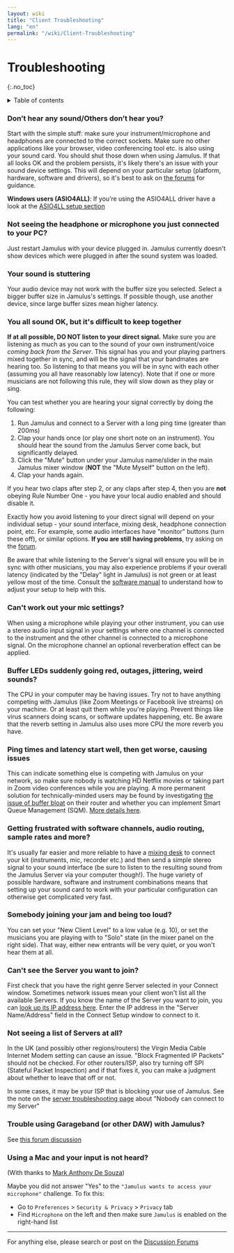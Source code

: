 ```yaml
---
layout: wiki
title: "Client Troubleshooting"
lang: "en"
permalink: "/wiki/Client-Troubleshooting"
---
```


# Troubleshooting
 {:.no_toc}

<details markdown="1">

<summary>Table of contents</summary>

* TOC
 {:toc}

</details>

### Don’t hear any sound/Others don’t hear you?

Start with the simple stuff: make sure your instrument/microphone and headphones are connected to the correct sockets. Make sure no other applications like your browser, video conferencing tool etc. is also using your sound card. You should shut those down when using Jamulus. If that all looks OK and the problem persists, it's likely there's an issue with your sound device settings. This will depend on your particular setup (platform, hardware, software and drivers), so it's best to ask on [the forums](https://github.com/jamulussoftware/jamulus/discussions) for guidance.

**Windows users (ASIO4ALL)**: If you’re using the ASIO4ALL driver have a look at the [ASIO4LL setup section](Installation-for-Windows#setting-up-asio4all)

### Not seeing the headphone or microphone you just connected to your PC?

Just restart Jamulus with your device plugged in. Jamulus currently doesn't show devices which were plugged in after the sound system was loaded. 

### Your sound is stuttering

Your audio device may not work with the buffer size you selected. Select a bigger buffer size in Jamulus's settings. If possible though, use another device, since large buffer sizes mean higher latency. 

### You all sound OK, but it's difficult to keep together

**If at all possible, DO NOT listen to your direct signal.** Make sure you are listening as much as you can to the sound of your own instrument/voice _coming back from the Server_. This signal has you and your playing partners mixed together in sync, and will be the signal that your bandmates are hearing too. So listening to that means you will be in sync with each other (assuming you all have reasonably low latency). Note that if one or more musicians are not following this rule, they will slow down as they play or sing.

You can test whether you are hearing your signal correctly by doing the following:

1. Run Jamulus and connect to a Server with a long ping time (greater than 200ms)
2. Clap your hands once (or play one short note on an instrument). You should hear the sound from the Jamulus Server come back, but significantly delayed.
3. Click the "Mute" button under your Jamulus name/slider in the main Jamulus mixer window (**NOT** the "Mute Myself" button on the left).
4. Clap your hands again.

If you hear two claps after step 2, or any claps after step 4, then you are **not** obeying Rule Number One - you have your local audio enabled and should disable it. 

Exactly how you avoid listening to your direct signal will depend on your individual setup - your sound interface, mixing desk, headphone connection point, etc. For example, some audio interfaces have "monitor" buttons (turn these off), or similar options. **If you are still having problems**, try asking on the [forum](https://github.com/jamulussoftware/jamulus/discussions). 

Be aware that while listening to the Server's signal will ensure you will be in sync with other musicians, you may also experience problems if your overall latency (indicated by the "Delay" light in Jamulus) is not green or at least yellow most of the time. Consult the [software manual](/wiki/Software-Manual) to understand how to adjust your setup to help with this.

### Can't work out your mic settings?

When using a microphone while playing your other instrument, you can use a stereo audio input signal in your settings where one channel is connected to the instrument and the other channel is connected to a microphone signal. On the microphone channel an optional reverberation effect can be applied.

### Buffer LEDs suddenly going red, outages, jittering, weird sounds?

The CPU in your computer may be having issues. Try not to have anything competing with Jamulus (like Zoom Meetings or Facebook live streams) on your machine. Or at least quit them while you're playing. Prevent things like virus scanners doing scans, or software updates happening, etc. Be aware that the reverb setting in Jamulus also uses more CPU the more reverb you have.

### Ping times and latency start well, then get worse, causing issues

This can indicate something else is competing with Jamulus on your network, so make sure nobody is watching HD Netflix movies or taking part in Zoom video conferences while you are playing. A more permanent solution for technically-minded users may be found by investigating [the issue of buffer bloat](https://www.bufferbloat.net/projects/bloat/wiki/) on their router and whether you can implement Smart Queue Management (SQM). [More details here](https://www.bufferbloat.net/projects/bloat/wiki/What_can_I_do_about_Bufferbloat/).

### Getting frustrated with software channels, audio routing, sample rates and more?

It's usually far easier and more reliable to have a [mixing desk](https://www.thomann.de/pics/bdb/191244/7355025_800.jpg) to connect your kit (instruments, mic, recorder etc.) and then send a simple stereo signal to your sound interface (be sure to listen to the resulting sound from the Jamulus Server via your computer though!). The huge variety of possible hardware, software and instrument combinations means that setting up your sound card to work with your particular configuration can otherwise get complicated very fast.

### Somebody joining your jam and being too loud?

You can set your "New Client Level" to a low value (e.g. 10), or set the musicians you are playing with to "Solo" state (in the mixer panel on the right side). That way, either new entrants will be very quiet, or you won't hear them at all.

### Can't see the Server you want to join?

First check that you have the right genre Server selected in your Connect window. Sometimes network issues mean your client won't list all the available Servers. If you know the name of the Server you want to join, you can [look up its IP address here](https://explorer.jamulus.io/). Enter the IP address in the "Server Name/Address" field in the Connect Setup window to connect to it.

### Not seeing a list of Servers at all?

In the UK (and possibly other regions/routers) the Virgin Media Cable Internet Modem setting can cause an issue. "Block Fragmented IP Packets" should not be checked. For other routers/ISP, also try turning off SPI (Stateful Packet Inspection) and if that fixes it, you can make a judgment about whether to leave that off or not.

In some cases, it may be your ISP that is blocking your use of Jamulus. See the note on the [server troubleshooting page](Server-Troubleshooting#nobody-can-connect-to-my-server---but-i-can-connect-locally) about "Nobody can connect to my Server"

### Trouble using Garageband (or other DAW) with Jamulus?

See [this forum discussion](https://sourceforge.net/p/llcon/discussion/533517/thread/d3dd58eedc/#b994)

### Using a Mac and your input is not heard?

(With thanks to [Mark Anthony De Souza](https://www.facebook.com/groups/619274602254947/permalink/765122847670121/?comment_id=765525034296569))

Maybe you did not answer "Yes" to the `"Jamulus wants to access your microphone"` challenge.  To fix this:
* Go to `Preferences` > `Security & Privacy` > `Privacy` tab
* Find `Microphone` on the left and then make sure `Jamulus` is enabled on the right-hand list

***

For anything else, please search or post on the [Discussion Forums](https://github.com/jamulussoftware/jamulus/discussions)
